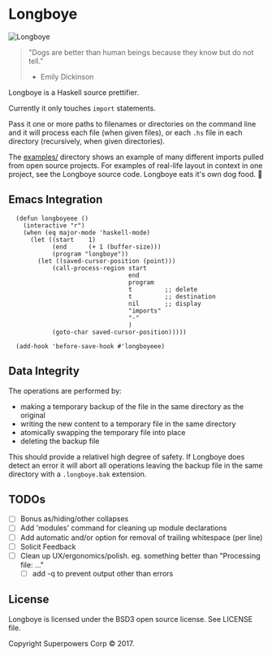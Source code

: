 # Longboye

![Longboye](https://github.com/lgastako/longboye/blob/master/longboye.jpg?raw=true "Longboye")

> "Dogs are better than human beings because they know but do not tell."
> - Emily Dickinson

Longboye is a Haskell source prettifier.

Currently it only touches `import` statements.

Pass it one or more paths to filenames or directories on the command line and
it will process each file (when given files), or each `.hs` file in each
directory (recursively, when given directories).

The [examples/](examples/) directory shows an example of many different imports
pulled from open source projects.  For examples of real-life layout in context
in one project, see the Longboye source code.  Longboye eats it's own dog
food. 🐶

## Emacs Integration

```elisp
  (defun longboyeee ()
    (interactive "r")
    (when (eq major-mode 'haskell-mode)
      (let ((start    1)
            (end      (+ 1 (buffer-size)))
            (program "longboye"))
        (let ((saved-cursor-position (point)))
            (call-process-region start
                                 end
                                 program
                                 t         ;; delete
                                 t         ;; destination
                                 nil       ;; display
                                 "imports"
                                 "-"
                                 )
            (goto-char saved-cursor-position)))))

  (add-hook 'before-save-hook #'longboyeee)
```

## Data Integrity

The operations are performed by:

- making a temporary backup of the file in the same directory as the original
- writing the new content to a temporary file in the same directory
- atomically swapping the temporary file into place
- deleting the backup file

This should provide a relativel high degree of safety.  If Longboye does detect
an error it will abort all operations leaving the backup file in the same
directory with a `.longboye.bak` extension.

## TODOs

- [ ] Bonus as/hiding/other collapses
- [ ] Add 'modules' command for cleaning up module declarations
- [ ] Add automatic and/or option for removal of trailing whitespace (per line)
- [ ] Solicit Feedback
- [ ] Clean up UX/ergonomics/polish.  eg. something better than "Processing file: ..."
  - [ ] add -q to prevent output other than errors

## License

Longboye is licensed under the BSD3 open source license.  See LICENSE file.

Copyright Superpowers Corp © 2017.

